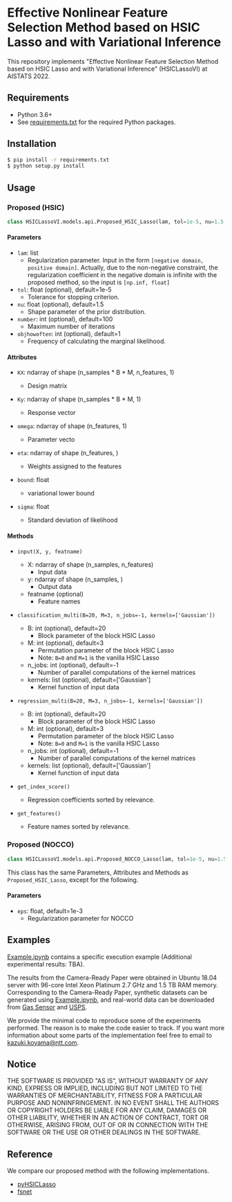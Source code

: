 # Effective Nonlinear Feature Selection Method based on HSIC Lasso and with Variational Inference

This repository implements "Effective Nonlinear Feature Selection Method based on HSIC Lasso and with Variational Inference" (HSICLassoVI) at AISTATS 2022.

## Requirements
- Python 3.6+
- See [requirements.txt](./requirements.txt) for the required Python packages.


## Installation

```sh
$ pip install -r requirements.txt
$ python setup.py install
```


## Usage

### Proposed (HSIC)

```python
class HSICLassoVI.models.api.Proposed_HSIC_Lasso(lam, tol=1e-5, nu=1.5, numiter=100, objhowoften=1)
```

#### Parameters

- `lam`: list
  - Regularization parameter. Input in the form `[negative domain, positive domain]`. Actually, due to the non-negative constraint, the regularization coefficient in the negative domain is infinite with the proposed method, so the input is `[np.inf, float]`
- `tol`: float (optional), default=1e-5
  - Tolerance for stopping criterion.
- `nu`: float (optional), default=1.5
  - Shape parameter of the prior distribution.
- `number`: int (optional), default=100
  - Maximum number of iterations
- `objhowoften`: int (optional), default=1
  - Frequency of calculating the marginal likelihood.

#### Attributes

- `KX`: ndarray of shape (n_samples * B * M, n_features, 1)
  - Design matrix
- `Ky`: ndarray of shape (n_samples * B * M, 1)
  - Response vector

- `omega`: ndarray of shape (n_features, 1)
  - Parameter vecto
- `eta`: ndarray of shape (n_features, )
  - Weights assigned to the features 
- `bound`: float
  - variational lower bound
- `sigma`: float
  - Standard deviation of likelihood

#### Methods

- `input(X, y, featname)`
  - X: ndarray of shape (n_samples, n_features)
    - Input data
  - y: ndarray of shape (n_samples, )
    - Output data
  - featname (optional)
    - Feature names

- `classification_multi(B=20, M=3, n_jobs=-1, kernels=['Gaussian'])`
  - B: int (optional), default=20
    - Block parameter of the block HSIC Lasso
  - M: int (optional), default=3
    - Permutation parameter of the block HSIC Lasso
    - Note: `B=0` and `M=1` is the vanilla HSIC Lasso
  - n_jobs: int (optional), default=-1
    - Number of parallel computations of the kernel matrices
  - kernels: list (optional), default=['Gaussian']
    - Kernel function of input data

- `regression_multi(B=20, M=3, n_jobs=-1, kernels=['Gaussian'])`
  - B: int (optional), default=20
    - Block parameter of the block HSIC Lasso
  - M: int (optional), default=3
    - Permutation parameter of the block HSIC Lasso
    - Note: `B=0` and `M=1` is the vanilla HSIC Lasso
  - n_jobs: int (optional), default=-1
    - Number of parallel computations of the kernel matrices
  - kernels: list (optional), default=['Gaussian']
    - Kernel function of input data

- `get_index_score()`
  - Regression coefficients sorted by relevance.

- `get_features()`
  - Feature names sorted by relevance.

### Proposed (NOCCO)

```python
class HSICLassoVI.models.api.Proposed_NOCCO_Lasso(lam, tol=1e-5, nu=1.5, numiter=100, objhowoften=1, eps=0.001)
```

This class has the same Parameters, Attributes and Methods as `Proposed_HSIC_Lasso`, except for the following.

#### Parameters

- `eps`: float, default=1e-3
  - Regularization parameter for NOCCO
  
  
## Examples

[Example.ipynb](./examples/Example.ipynb) contains a specific execution example (Additional experimental results: TBA).

The results from the Camera-Ready Paper were obtained in Ubuntu 18.04 server with 96-core Intel Xeon Platinum 2.7 GHz and 1.5 TB RAM memory.
Corresponding to the Camera-Ready Paper, synthetic datasets can be generated using [Example.ipynb](./examples/Example.ipynb), and real-world data can be downloaded from [Gas Sensor](https://archive.ics.uci.edu/ml/datasets/gas+sensor+array+drift+dataset) and [USPS](https://jundongl.github.io/scikit-feature/datasets.html).

We provide the minimal code to reproduce some of the experiments performed. The reason is to make the code easier to track. If you want more information about some parts of the implementation feel free to email to [kazuki.koyama@ntt.com](kazuki.koyama@ntt.com).

  
## Notice

THE SOFTWARE IS PROVIDED "AS IS", WITHOUT WARRANTY OF ANY KIND, EXPRESS OR IMPLIED, INCLUDING BUT NOT LIMITED TO THE WARRANTIES OF MERCHANTABILITY, FITNESS FOR A PARTICULAR PURPOSE AND NONINFRINGEMENT. IN NO EVENT SHALL THE AUTHORS OR COPYRIGHT HOLDERS BE LIABLE FOR ANY CLAIM, DAMAGES OR OTHER LIABILITY, WHETHER IN AN ACTION OF CONTRACT, TORT OR OTHERWISE, ARISING FROM, OUT OF OR IN CONNECTION WITH THE SOFTWARE OR THE USE OR OTHER DEALINGS IN THE SOFTWARE.

## Reference

We compare our proposed method with the following implementations.
- [pyHSICLasso](https://github.com/riken-aip/pyHSICLasso)
- [fsnet](https://github.com/singh-ml/fsnet)

